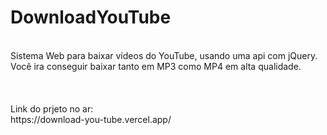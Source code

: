 # DownloadYouTube
<br/>
Sistema Web para baixar vídeos do YouTube, usando uma api com jQuery. <br/>
Você ira conseguir baixar tanto em MP3 como MP4 em alta qualidade. <br/>
<br/>
<br/>
<br/>
Link do prjeto no ar: <br/>
https://download-you-tube.vercel.app/

